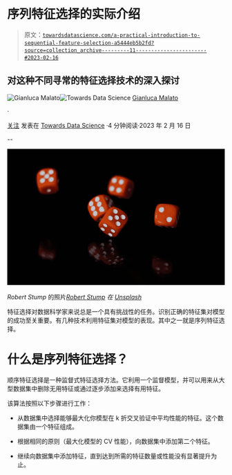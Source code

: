 # 序列特征选择的实际介绍

> 原文：[`towardsdatascience.com/a-practical-introduction-to-sequential-feature-selection-a5444eb5b2fd?source=collection_archive---------11-----------------------#2023-02-16`](https://towardsdatascience.com/a-practical-introduction-to-sequential-feature-selection-a5444eb5b2fd?source=collection_archive---------11-----------------------#2023-02-16)

## 对这种不同寻常的特征选择技术的深入探讨

[](https://gianlucamalato.medium.com/?source=post_page-----a5444eb5b2fd--------------------------------)![Gianluca Malato](https://gianlucamalato.medium.com/?source=post_page-----a5444eb5b2fd--------------------------------)[](https://towardsdatascience.com/?source=post_page-----a5444eb5b2fd--------------------------------)![Towards Data Science](https://towardsdatascience.com/?source=post_page-----a5444eb5b2fd--------------------------------) [Gianluca Malato](https://gianlucamalato.medium.com/?source=post_page-----a5444eb5b2fd--------------------------------)

·

[关注](https://medium.com/m/signin?actionUrl=https%3A%2F%2Fmedium.com%2F_%2Fsubscribe%2Fuser%2F1f015e9ee21d&operation=register&redirect=https%3A%2F%2Ftowardsdatascience.com%2Fa-practical-introduction-to-sequential-feature-selection-a5444eb5b2fd&user=Gianluca+Malato&userId=1f015e9ee21d&source=post_page-1f015e9ee21d----a5444eb5b2fd---------------------post_header-----------) 发表在 [Towards Data Science](https://towardsdatascience.com/?source=post_page-----a5444eb5b2fd--------------------------------) ·4 分钟阅读·2023 年 2 月 16 日[](https://medium.com/m/signin?actionUrl=https%3A%2F%2Fmedium.com%2F_%2Fvote%2Ftowards-data-science%2Fa5444eb5b2fd&operation=register&redirect=https%3A%2F%2Ftowardsdatascience.com%2Fa-practical-introduction-to-sequential-feature-selection-a5444eb5b2fd&user=Gianluca+Malato&userId=1f015e9ee21d&source=-----a5444eb5b2fd---------------------clap_footer-----------)

--

[](https://medium.com/m/signin?actionUrl=https%3A%2F%2Fmedium.com%2F_%2Fbookmark%2Fp%2Fa5444eb5b2fd&operation=register&redirect=https%3A%2F%2Ftowardsdatascience.com%2Fa-practical-introduction-to-sequential-feature-selection-a5444eb5b2fd&source=-----a5444eb5b2fd---------------------bookmark_footer-----------)![](img/0c29dc7bc61b88a6b4adf9cde8fd61cf.png)

*Robert Stump* 的照片[*Robert Stump*](https://unsplash.com/@stumpie10?utm_source=unsplash&utm_medium=referral&utm_content=creditCopyText) *在* [*Unsplash*](https://unsplash.com/it/foto/pQyTChJwEDI?utm_source=unsplash&utm_medium=referral&utm_content=creditCopyText)

特征选择对数据科学家来说总是一个具有挑战性的任务。识别正确的特征集对模型的成功至关重要。有几种技术利用特征集对模型的表现。其中之一就是序列特征选择。

# 什么是序列特征选择？

顺序特征选择是一种监督式特征选择方法。它利用一个监督模型，并可以用来从大型数据集中删除无用特征或通过逐步添加来选择有用特征。

该算法按照以下步骤进行工作：

+   从数据集中选择能够最大化你模型在 k 折交叉验证中平均性能的特征。这个数据集由一个特征组成。

+   根据相同的原则（最大化模型的 CV 性能），向数据集中添加第二个特征。

+   继续向数据集中添加特征，直到达到所需的特征数量或性能没有显著提升为止。
